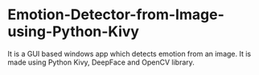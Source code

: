 # Emotion-Detector-from-Image-using-Python-Kivy
It is a GUI based windows app which detects emotion from an image. It is made using Python Kivy, DeepFace and OpenCV library.
